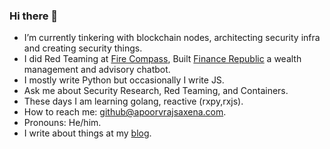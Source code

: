 ### Hi there 👋

- I’m currently tinkering with blockchain nodes, architecting security infra and creating security things.
- I did Red Teaming at [Fire Compass](https://firecompass.com), Built [Finance Republic](https://vitt.ai) a wealth management and advisory chatbot.
- I mostly write Python but occasionally I write JS.
- Ask me about Security Research, Red Teaming,  and Containers.
- These days I am learning golang, reactive (rxpy,rxjs).  
- How to reach me: github@apoorvrajsaxena.com.
- Pronouns: He/him.
- I write about things at my [blog](https://apoorvrajsaxena.com/).
